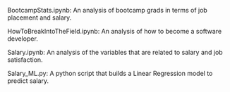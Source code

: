 BootcampStats.ipynb: An analysis of bootcamp grads in terms of job placement and salary.

HowToBreakIntoTheField.ipynb: An analysis of how to become a software developer.

Salary.ipynb: An analysis of the variables that are related to salary and job satisfaction.

Salary_ML.py: A python script that builds a Linear Regression model to predict salary.
